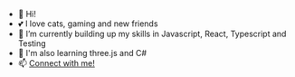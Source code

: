- 👋 Hi!
- 💕 I love cats, gaming and new friends
- 🌱 I’m currently building up my skills in Javascript, React, Typescript and Testing
- 🔬 I'm also learning three.js and C#
- 📫 [Connect with me!](https://www.linkedin.com/in/terina-arona-haua/)

<!---
Terina-Arona-Haua/Terina-Arona-Haua is a ✨ special ✨ repository because its `README.md` (this file) appears on your GitHub profile.
You can click the Preview link to take a look at your changes.
--->
